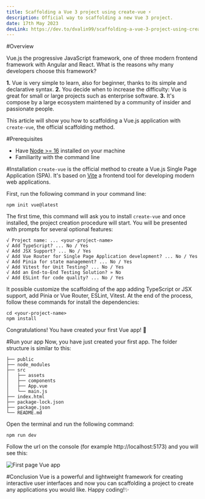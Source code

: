 ```yaml
---
title: Scaffolding a Vue 3 project using create-vue ⚡️
description: Official way to scaffolding a new Vue 3 project.
date: 17th May 2023
devLink: https://dev.to/dvalin99/scaffolding-a-vue-3-project-using-create-vue-32k1
---
```


#Overview

Vue.js the progressive JavaScript framework, one of three modern frontend framework with Angular and React.
What is the reasons why many developers choose this framework?

**1.** Vue is very simple to learn, also for beginner, thanks to its simple and declarative syntax.
**2.** You decide when to increase the difficulty: Vue is great for small or large projects such as enterprise software.
**3.** It's compose by a large ecosystem maintened by a community of insider and passionate people.

This article will show you how to scaffolding a Vue.js application with `create-vue`, the official scaffolding method.

#Prerequisites

- Have [Node >= 16](https://nodejs.dev/en/) installed on your machine
- Familiarity with the command line

#Installation
`create-vue` is the official method to create a Vue.js Single Page Application (SPA). It's based on [Vite](https://vitejs.dev/) a frontend tool for developing modern web applications.

First, run the following command in your command line:

```
npm init vue@latest
```

The first time, this command will ask you to install `create-vue` and once installed, the project creation procedure will start.
You will be presented with prompts for several optional features:

```
√ Project name: ... <your-project-name>
√ Add TypeScript? ... No / Yes
√ Add JSX Support? ... No / Yes
√ Add Vue Router for Single Page Application development? ... No / Yes
√ Add Pinia for state management? ... No / Yes
√ Add Vitest for Unit Testing? ... No / Yes
√ Add an End-to-End Testing Solution? » No
√ Add ESLint for code quality? ... No / Yes
```

It possible customize the scaffolding of the app adding TypeScript or JSX support, add Pinia or Vue Router, ESLint, Vitest.
At the end of the process, follow these commands for install the dependencies:

```
cd <your-project-name>
npm install
```

Congratulations! You have created your first Vue app! 🎊

#Run your app
Now, you have just created your first app.
The folder structure is similar to this:

```
├── public
├── node_modules
├── src
│   ├── assets
│   ├── components
│   ├── App.vue
│   └── main.js
├── index.html
├── package-lock.json
├── package.json
└── README.md
```

Open the terminal and run the following command:

```
npm run dev
```

Follow the url on the console (for example http://localhost:5173) and you will see this:

![First page Vue app](https://dev-to-uploads.s3.amazonaws.com/uploads/articles/hjy4c54m865lq9cy9dw3.JPG)

#Conclusion
Vue is a powerful and lightweight framework for creating interactive user interfaces and now you can scaffolding a project to create any applications you would like.
Happy coding!✨
